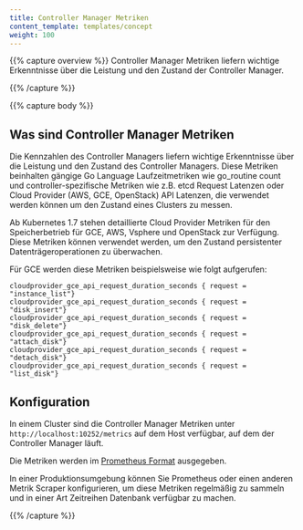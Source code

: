 ```yaml
---
title: Controller Manager Metriken
content_template: templates/concept
weight: 100
---
```


{{% capture overview %}}
Controller Manager Metriken liefern wichtige Erkenntnisse über die Leistung und den Zustand der Controller Manager.

{{% /capture %}}

{{% capture body %}}
## Was sind Controller Manager Metriken

Die Kennzahlen des Controller Managers liefern wichtige Erkenntnisse über die Leistung und den Zustand des Controller Managers.
Diese Metriken beinhalten gängige Go Language Laufzeitmetriken wie go_routine count und controller-spezifische Metriken wie z.B.
etcd Request Latenzen oder Cloud Provider (AWS, GCE, OpenStack) API Latenzen, die verwendet werden können um den Zustand eines Clusters zu messen.

Ab Kubernetes 1.7 stehen detaillierte Cloud Provider Metriken für den Speicherbetrieb für GCE, AWS, Vsphere und OpenStack zur Verfügung.
Diese Metriken können verwendet werden, um den Zustand persistenter Datenträgeroperationen zu überwachen.

Für GCE werden diese Metriken beispielsweise wie folgt aufgerufen:

```
cloudprovider_gce_api_request_duration_seconds { request = "instance_list"}
cloudprovider_gce_api_request_duration_seconds { request = "disk_insert"}
cloudprovider_gce_api_request_duration_seconds { request = "disk_delete"}
cloudprovider_gce_api_request_duration_seconds { request = "attach_disk"}
cloudprovider_gce_api_request_duration_seconds { request = "detach_disk"}
cloudprovider_gce_api_request_duration_seconds { request = "list_disk"}
```

## Konfiguration

In einem Cluster sind die Controller Manager Metriken unter `http://localhost:10252/metrics` auf dem Host verfügbar, auf dem der Controller Manager läuft.

Die Metriken werden im [Prometheus Format](https://prometheus.io/docs/instrumenting/exposition_formats/) ausgegeben.

In einer Produktionsumgebung können Sie Prometheus oder einen anderen Metrik Scraper konfigurieren, um diese Metriken regelmäßig zu sammeln und in einer Art Zeitreihen Datenbank verfügbar zu machen.

{{% /capture %}}
